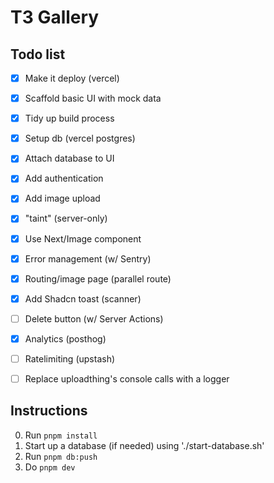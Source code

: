 # T3 Gallery

## Todo list
- [x] Make it deploy (vercel)
- [x] Scaffold basic UI with mock data
- [x] Tidy up build process
- [x] Setup db (vercel postgres)
- [x] Attach database to UI
- [x] Add authentication
- [x] Add image upload
- [x] "taint" (server-only)
- [x] Use Next/Image component
- [x] Error management (w/ Sentry)
- [x] Routing/image page (parallel route)
- [x] Add Shadcn toast (scanner)
- [ ] Delete button (w/ Server Actions)
- [x] Analytics (posthog)
- [ ] Ratelimiting (upstash)
- [ ] Replace uploadthing's console calls with a logger


## Instructions
0. Run `pnpm install`
1. Start up a database (if needed) using './start-database.sh'
2. Run `pnpm db:push`
3. Do `pnpm dev`
